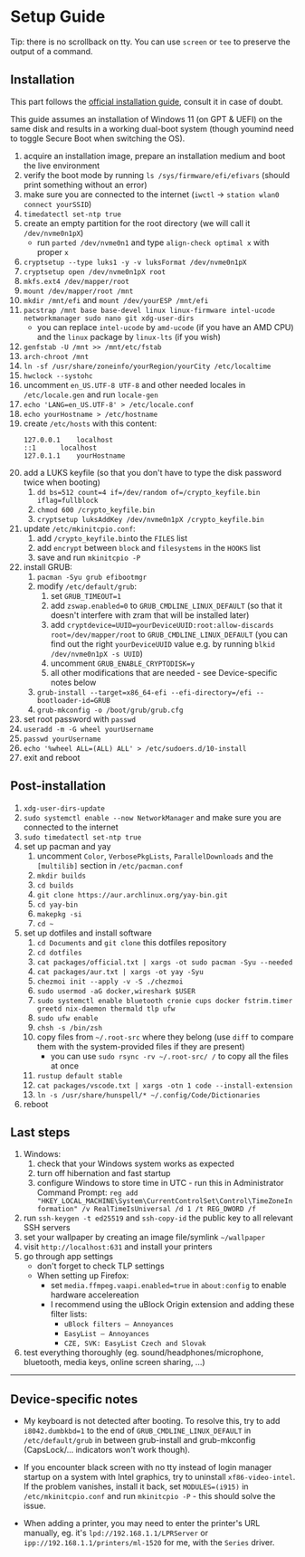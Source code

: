# Setup Guide

Tip: there is no scrollback on tty. You can use `screen` or `tee` to preserve the output of a command.

## Installation

This part follows the [official installation guide](https://wiki.archlinux.org/index.php/Installation_guide), consult it in case of doubt.

This guide assumes an installation of Windows 11 (on GPT & UEFI) on the same disk and results in a working dual-boot system (though youmind need to toggle Secure Boot when switching the OS).

1. acquire an installation image, prepare an installation medium and boot the live environment
1. verify the boot mode by running `ls /sys/firmware/efi/efivars` (should print something without an error)
1. make sure you are connected to the internet (`iwctl` -> `station wlan0 connect yourSSID`)
1. `timedatectl set-ntp true`
1. create an empty partition for the root directory (we will call it `/dev/nvme0n1pX`)
   - run `parted /dev/nvme0n1` and type `align-check optimal x` with proper `x`
1. `cryptsetup --type luks1 -y -v luksFormat /dev/nvme0n1pX`
1. `cryptsetup open /dev/nvme0n1pX root`
1. `mkfs.ext4 /dev/mapper/root`
1. `mount /dev/mapper/root /mnt`
1. `mkdir /mnt/efi` and `mount /dev/yourESP /mnt/efi`
1. `pacstrap /mnt base base-devel linux linux-firmware intel-ucode networkmanager sudo nano git xdg-user-dirs`
   - you can replace `intel-ucode` by `amd-ucode` (if you have an AMD CPU) and the `linux` package by `linux-lts` (if you wish)
1. `genfstab -U /mnt >> /mnt/etc/fstab`
1. `arch-chroot /mnt`
1. `ln -sf /usr/share/zoneinfo/yourRegion/yourCity /etc/localtime`
1. `hwclock --systohc`
1. uncomment `en_US.UTF-8 UTF-8` and other needed locales in `/etc/locale.gen` and run `locale-gen`
1. `echo 'LANG=en_US.UTF-8' > /etc/locale.conf`
1. `echo yourHostname > /etc/hostname`
1. create `/etc/hosts` with this content:
   ```
   127.0.0.1	localhost
   ::1		localhost
   127.0.1.1	yourHostname
   ```
1. add a LUKS keyfile (so that you don't have to type the disk password twice when booting)
   1. `dd bs=512 count=4 if=/dev/random of=/crypto_keyfile.bin iflag=fullblock`
   1. `chmod 600 /crypto_keyfile.bin`
   1. `cryptsetup luksAddKey /dev/nvme0n1pX /crypto_keyfile.bin`
1. update `/etc/mkinitcpio.conf`:
   1. add `/crypto_keyfile.bin`to the `FILES` list
   1. add `encrypt` between `block` and `filesystems` in the `HOOKS` list
   1. save and run `mkinitcpio -P`
1. install GRUB:
   1. `pacman -Syu grub efibootmgr`
   1. modify `/etc/default/grub`:
      1. set `GRUB_TIMEOUT=1`
      1. add `zswap.enabled=0` to `GRUB_CMDLINE_LINUX_DEFAULT` (so that it doesn't interfere with zram that will be installed later)
      1. add `cryptdevice=UUID=yourDeviceUUID:root:allow-discards root=/dev/mapper/root` to `GRUB_CMDLINE_LINUX_DEFAULT` (you can find out the right `yourDeviceUUID` value e.g. by running `blkid /dev/nvme0n1pX -s UUID`)
      1. uncomment `GRUB_ENABLE_CRYPTODISK=y`
      1. all other modifications that are needed - see Device-specific notes below
   1. `grub-install --target=x86_64-efi --efi-directory=/efi --bootloader-id=GRUB`
   1. `grub-mkconfig -o /boot/grub/grub.cfg`
1. set root password with `passwd`
1. `useradd -m -G wheel yourUsername`
1. `passwd yourUsername`
1. `echo '%wheel ALL=(ALL) ALL' > /etc/sudoers.d/10-install`
1. exit and reboot

## Post-installation

1. `xdg-user-dirs-update`
1. `sudo systemctl enable --now NetworkManager` and make sure you are connected to the internet
1. `sudo timedatectl set-ntp true`
1. set up pacman and yay
   1. uncomment `Color`, `VerbosePkgLists`, `ParallelDownloads` and the `[multilib]` section in `/etc/pacman.conf`
   1. `mkdir builds`
   1. `cd builds`
   1. `git clone https://aur.archlinux.org/yay-bin.git`
   1. `cd yay-bin`
   1. `makepkg -si`
   1. `cd ~`
1. set up dotfiles and install software
   1. `cd Documents` and `git clone` this dotfiles repository
   1. `cd dotfiles`
   1. `cat packages/official.txt | xargs -ot sudo pacman -Syu --needed`
   1. `cat packages/aur.txt | xargs -ot yay -Syu`
   1. `chezmoi init --apply -v -S ./chezmoi`
   1. `sudo usermod -aG docker,wireshark $USER`
   1. `sudo systemctl enable bluetooth cronie cups docker fstrim.timer greetd nix-daemon thermald tlp ufw`
   1. `sudo ufw enable`
   1. `chsh -s /bin/zsh`
   1. copy files from `~/.root-src` where they belong (use `diff` to compare them with the system-provided files if they are present)
      - you can use `sudo rsync -rv ~/.root-src/ /` to copy all the files at once
   1. `rustup default stable`
   1. `cat packages/vscode.txt | xargs -otn 1 code --install-extension`
   1. `ln -s /usr/share/hunspell/* ~/.config/Code/Dictionaries`
1. reboot

## Last steps

1. Windows:
   1. check that your Windows system works as expected
   1. turn off hibernation and fast startup
   1. configure Windows to store time in UTC - run this in Administrator Command Prompt: `reg add "HKEY_LOCAL_MACHINE\System\CurrentControlSet\Control\TimeZoneInformation" /v RealTimeIsUniversal /d 1 /t REG_DWORD /f`
1. run `ssh-keygen -t ed25519` and `ssh-copy-id` the public key to all relevant SSH servers
1. set your wallpaper by creating an image file/symlink `~/wallpaper`
1. visit `http://localhost:631` and install your printers
1. go through app settings
   - don't forget to check TLP settings
   - When setting up Firefox:
     - set `media.ffmpeg.vaapi.enabled=true` in `about:config` to enable hardware accelereation
     - I recommend using the uBlock Origin extension and adding these filter lists:
       - `uBlock filters – Annoyances`
       - `EasyList – Annoyances`
       - `CZE, SVK: EasyList Czech and Slovak`
1. test everything thoroughly (eg. sound/headphones/microphone, bluetooth, media keys, online screen
   sharing, ...)

---

## Device-specific notes

- My keyboard is not detected after booting. To resolve this, try to add `i8042.dumbkbd=1` to the end of `GRUB_CMDLINE_LINUX_DEFAULT` in `/etc/default/grub` in between grub-install and grub-mkconfig (CapsLock/... indicators won't work though).

- If you encounter black screen with no tty instead of login manager startup on a system with Intel graphics, try to uninstall `xf86-video-intel`. If the problem vanishes, install it back, set `MODULES=(i915)` in `/etc/mkinitcpio.conf` and run `mkinitcpio -P` - this should solve the issue.

- When adding a printer, you may need to enter the printer's URL manually, eg. it's `lpd://192.168.1.1/LPRServer` or `ipp://192.168.1.1/printers/ml-1520` for me, with the `Series` driver.
